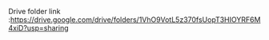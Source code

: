 Drive folder link :https://drive.google.com/drive/folders/1VhO9VotL5z370fsUopT3HIOYRF6M4xiD?usp=sharing